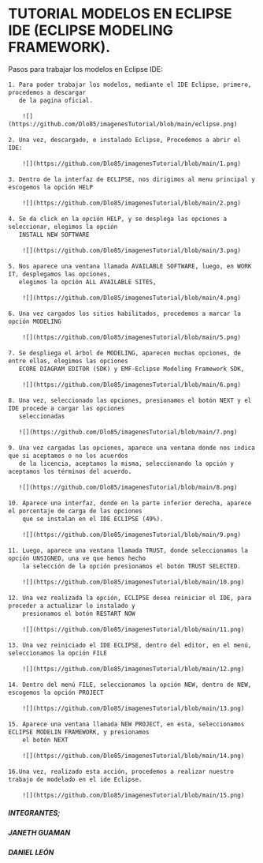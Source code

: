 # TUTORIAL MODELOS EN ECLIPSE IDE (ECLIPSE MODELING FRAMEWORK).

Pasos para trabajar los modelos en Eclipse IDE: 

    1. Para poder trabajar los modelos, mediante el IDE Eclipse, primero, procedemos a descargar 
       de la pagina oficial.

        ![](https://github.com/Dlo85/imagenesTutorial/blob/main/eclipse.png)

    2. Una vez, descargado, e instalado Eclipse, Procedemos a abrir el IDE:
        
        ![](https://github.com/Dlo85/imagenesTutorial/blob/main/1.png)

    3. Dentro de la interfaz de ECLIPSE, nos dirigimos al menu principal y escogemos la opción HELP

        ![](https://github.com/Dlo85/imagenesTutorial/blob/main/2.png)

    4. Se da click en la opción HELP, y se desplega las opciones a seleccionar, elegimos la opción 
       INSTALL NEW SOFTWARE

        ![](https://github.com/Dlo85/imagenesTutorial/blob/main/3.png)

    5. Nos aparece una ventana llamada AVAILABLE SOFTWARE, luego, en WORK IT, desplegamos las opciones, 
       elegimos la opción ALL AVAILABLE SITES, 

        ![](https://github.com/Dlo85/imagenesTutorial/blob/main/4.png)

    6. Una vez cargados los sitios habilitados, procedemos a marcar la opción MODELING

        ![](https://github.com/Dlo85/imagenesTutorial/blob/main/5.png)

    7. Se despliega el árbol de MODELING, aparecen muchas opciones, de entre ellas, elegimos las opciones
       ECORE DIAGRAM EDITOR (SDK) y EMF-Eclipse Modeling Framework SDK,

        ![](https://github.com/Dlo85/imagenesTutorial/blob/main/6.png)

    8. Una vez, seleccionado las opciones, presionamos el botón NEXT y el IDE procede a cargar las opciones
       seleccionadas  
       
       ![](https://github.com/Dlo85/imagenesTutorial/blob/main/7.png)
    
    9. Una vez cargadas las opciones, aparece una ventana donde nos indica que si aceptamos o no los acuerdos
       de la licencia, aceptamos la misma, seleccionando la opción y aceptamos los términos del acuerdo.

       ![](https://github.com/Dlo85/imagenesTutorial/blob/main/8.png)

    10. Aparece una interfaz, donde en la parte inferior derecha, aparece el porcentaje de carga de las opciones
        que se instalan en el IDE ECLIPSE (49%).

        ![](https://github.com/Dlo85/imagenesTutorial/blob/main/9.png)
    
    11. Luego, aparece una ventana llamada TRUST, donde seleccionamos la opción UNSIGNED, una ve que hemos hecho 
        la selección de la opción presionamos el botón TRUST SELECTED.

        ![](https://github.com/Dlo85/imagenesTutorial/blob/main/10.png)
    
    12. Una vez realizada la opción, ECLIPSE desea reiniciar el IDE, para proceder a actualizar lo instalado y 
        presionamos el botón RESTART NOW

        ![](https://github.com/Dlo85/imagenesTutorial/blob/main/11.png)

    13. Una vez reiniciado el IDE ECLIPSE, dentro del editor, en el menú, seleccionamos la opción FILE

        ![](https://github.com/Dlo85/imagenesTutorial/blob/main/12.png)

    14. Dentro del menú FILE, seleccionamos la opción NEW, dentro de NEW, escogemos la opción PROJECT

        ![](https://github.com/Dlo85/imagenesTutorial/blob/main/13.png)

    15. Aparece una ventana llamada NEW PROJECT, en esta, seleccionamos ECLIPSE MODELIN FRAMEWORK, y presionamos
        el botón NEXT

        ![](https://github.com/Dlo85/imagenesTutorial/blob/main/14.png)

    16.Una vez, realizado esta acción, procedemos a realizar nuestro trabajo de modelado en el ide Eclipse.

        ![](https://github.com/Dlo85/imagenesTutorial/blob/main/15.png)


<h5>INTEGRANTES;</h5>
<h5>JANETH GUAMAN</h5>
<h5>DANIEL LEÓN</h5>